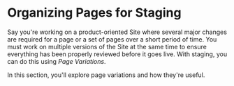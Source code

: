 # Organizing Pages for Staging

Say you're working on a product-oriented Site where several major changes are
required for a page or a set of pages over a short period of time. You must work
on multiple versions of the Site at the same time to ensure everything has been
properly reviewed before it goes live. With staging, you can do this using *Page
Variations*.

In this section, you'll explore page variations and how they're useful.
